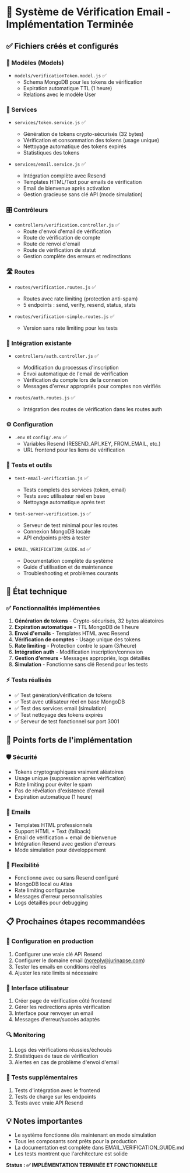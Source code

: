 # 🎉 Système de Vérification Email - Implémentation Terminée

## ✅ Fichiers créés et configurés

### 📂 Modèles (Models)
- `models/verificationToken.model.js` ✅
  - Schema MongoDB pour les tokens de vérification
  - Expiration automatique TTL (1 heure)
  - Relations avec le modèle User

### 🔧 Services
- `services/token.service.js` ✅
  - Génération de tokens crypto-sécurisés (32 bytes)
  - Vérification et consommation des tokens (usage unique)
  - Nettoyage automatique des tokens expirés
  - Statistiques des tokens

- `services/email.service.js` ✅
  - Intégration complète avec Resend
  - Templates HTML/Text pour emails de vérification
  - Email de bienvenue après activation
  - Gestion gracieuse sans clé API (mode simulation)

### 🎛️ Contrôleurs
- `controllers/verification.controller.js` ✅
  - Route d'envoi d'email de vérification
  - Route de vérification de compte
  - Route de renvoi d'email
  - Route de vérification de statut
  - Gestion complète des erreurs et redirections

### 🛣️ Routes
- `routes/verification.routes.js` ✅
  - Routes avec rate limiting (protection anti-spam)
  - 5 endpoints : send, verify, resend, status, stats

- `routes/verification-simple.routes.js` ✅
  - Version sans rate limiting pour les tests

### 🔄 Intégration existante
- `controllers/auth.controller.js` ✅
  - Modification du processus d'inscription
  - Envoi automatique de l'email de vérification
  - Vérification du compte lors de la connexion
  - Messages d'erreur appropriés pour comptes non vérifiés

- `routes/auth.routes.js` ✅
  - Intégration des routes de vérification dans les routes auth

### ⚙️ Configuration
- `.env` et `config/.env` ✅
  - Variables Resend (RESEND_API_KEY, FROM_EMAIL, etc.)
  - URL frontend pour les liens de vérification

### 🧪 Tests et outils
- `test-email-verification.js` ✅
  - Tests complets des services (token, email)
  - Tests avec utilisateur réel en base
  - Nettoyage automatique après test

- `test-server-verification.js` ✅
  - Serveur de test minimal pour les routes
  - Connexion MongoDB locale
  - API endpoints prêts à tester

- `EMAIL_VERIFICATION_GUIDE.md` ✅
  - Documentation complète du système
  - Guide d'utilisation et de maintenance
  - Troubleshooting et problèmes courants

## 🔧 État technique

### ✅ Fonctionnalités implémentées
1. **Génération de tokens** - Crypto-sécurisés, 32 bytes aléatoires
2. **Expiration automatique** - TTL MongoDB de 1 heure
3. **Envoi d'emails** - Templates HTML avec Resend
4. **Vérification de comptes** - Usage unique des tokens
5. **Rate limiting** - Protection contre le spam (3/heure)
6. **Intégration auth** - Modification inscription/connexion
7. **Gestion d'erreurs** - Messages appropriés, logs détaillés
8. **Simulation** - Fonctionne sans clé Resend pour les tests

### ⚡ Tests réalisés
- ✅ Test génération/vérification de tokens
- ✅ Test avec utilisateur réel en base MongoDB
- ✅ Test des services email (simulation)
- ✅ Test nettoyage des tokens expirés
- ✅ Serveur de test fonctionnel sur port 3001

## 🚀 Points forts de l'implémentation

### 🛡️ Sécurité
- Tokens cryptographiques vraiment aléatoires
- Usage unique (suppression après vérification)
- Rate limiting pour éviter le spam
- Pas de révélation d'existence d'email
- Expiration automatique (1 heure)

### 📧 Emails
- Templates HTML professionnels
- Support HTML + Text (fallback)
- Email de vérification + email de bienvenue
- Intégration Resend avec gestion d'erreurs
- Mode simulation pour développement

### 🔧 Flexibilité
- Fonctionne avec ou sans Resend configuré
- MongoDB local ou Atlas
- Rate limiting configurabe
- Messages d'erreur personnalisables
- Logs détaillés pour debugging

## 📋 Prochaines étapes recommandées

### 🔑 Configuration en production
1. Configurer une vraie clé API Resend
2. Configurer le domaine email (noreply@jurinapse.com)
3. Tester les emails en conditions réelles
4. Ajuster les rate limits si nécessaire

### 🎨 Interface utilisateur
1. Créer page de vérification côté frontend
2. Gérer les redirections après vérification
3. Interface pour renvoyer un email
4. Messages d'erreur/succès adaptés

### 🔍 Monitoring
1. Logs des vérifications réussies/échoués
2. Statistiques de taux de vérification
3. Alertes en cas de problème d'envoi d'email

### 🧪 Tests supplémentaires
1. Tests d'intégration avec le frontend
2. Tests de charge sur les endpoints
3. Tests avec vraie API Resend

## 💡 Notes importantes

- Le système fonctionne dès maintenant en mode simulation
- Tous les composants sont prêts pour la production
- La documentation est complète dans EMAIL_VERIFICATION_GUIDE.md
- Les tests montrent que l'architecture est solide

**Status : ✅ IMPLÉMENTATION TERMINÉE ET FONCTIONNELLE**

